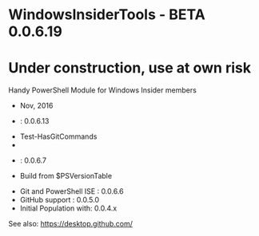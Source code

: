 # WindowsInsiderTools - BETA 0.0.6.19

# Under construction, use at own risk

Handy PowerShell Module for Windows Insider members

+ Nov, 2016

+ : 0.0.6.13
- Test-HasGitCommands
- 
+ : 0.0.6.7
- Build from $PSVersionTable

+ Git and PowerShell ISE : 0.0.6.6
+ GitHub support         : 0.0.5.0
+ Initial Population with: 0.0.4.x

See also: https://desktop.github.com/
